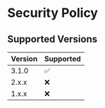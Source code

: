 # Security Policy

## Supported Versions

| Version | Supported          |
| ------- | ------------------ |
| 3.1.0   | :white_check_mark: |
| 2.x.x   | :x: |
| 1.x.x   | :x:                |
